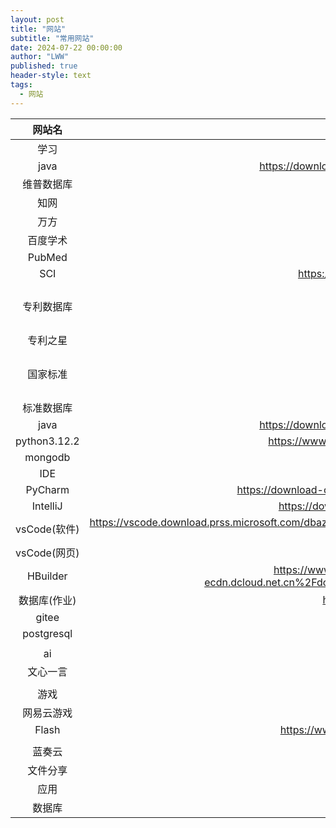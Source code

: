 ```yaml
---
layout: post
title: "网站"
subtitle: "常用网站"
date: 2024-07-22 00:00:00
author: "LWW"
published: true
header-style: text
tags:
  - 网站
---
```


|     网站名      |                                                                       网址                                                                       |        备注         |
|:------------:|:----------------------------------------------------------------------------------------------------------------------------------------------:|:-----------------:|
|      学习      |                                                                                                                                                |                   |
|     java     |                                     https://download.oracle.com/java/21/latest/jdk-21_windows-x64_bin.exe                                      |                   |
|    维普数据库     |                                                            https://qikan.cqvip.com/                                                            |                   |
|      知网      |                                                             https://www.cnki.net/                                                              |                   |
|      万方      |                                                        https://www.wanfangdata.com.cn/                                                         |                   |
|     百度学术     |                                                           https://xueshu.baidu.com/                                                            |                   |
|    PubMed    |                                                        https://pubmed.ncbi.nlm.nih.gov/                                                        |                   |
|     SCI      |                                            https://webofscience.clarivate.cn/wos/alldb/basic-search                                            |                   |
|    专利数据库     |                                                   https://pss-system.cponline.cnipa.gov.cn/                                                    | (账号：132 密码：!K...) |
|     专利之星     |                                                         https://www.patentstar.com.cn/                                                         |                   |
|     国家标准     |                                                            https://std.samr.gov.cn/                                                            | (账号：132 密码：K...)  |
|    标准数据库     |                                                            https://www.nstl.gov.cn/                                                            |                   |
|     java     |                                     https://download.oracle.com/java/21/latest/jdk-21_windows-x64_bin.exe                                      |                   |
| python3.12.2 |                                        https://www.python.org/ftp/python/3.12.2/python-3.12.2-amd64.exe                                        |                   |
|   mongodb    |                                                         https://www.mongodb.com/zh-cn                                                          |                   |
|     IDE      |                                                           https://www.jetbrains.com/                                                           |                   |
|   PyCharm    |                                  https://download-cdn.jetbrains.com.cn/python/pycharm-community-2024.1.2.exe                                   |                   |
|   IntelliJ   |                                         https://download-cdn.jetbrains.com.cn/idea/ideaIC-2024.1.2.exe                                         |                   |
|  vsCode(软件)  |   https://vscode.download.prss.microsoft.com/dbazure/download/stable/863d2581ecda6849923a2118d93a088b0745d9d6/VSCodeUserSetup-x64-1.87.2.exe   |                   |
|  vsCode(网页)  |                                                              https://vscode.dev/                                                               |                   |
|   HBuilder   | https://www.dcloud.io/?md_download_url=https%3A%2F%2Fqiniu-ecdn.dcloud.net.cn%2Fdownload%2FHBuilderX.3.99.2023122611.zip&md_download_filename= |                   |
|   数据库(作业)    |                                                   https://docs.qq.com/doc/DZnpDV1JiQkFyemdy                                                    |                   |
|    gitee     |                                                               https://gitee.com/                                                               |                   |
|  postgresql  |                                                          https://www.postgresql.org/                                                           |                   |
|              |                                                                                                                                                |                   |
|      ai      |                                                                                                                                                |                   |
|     文心一言     |                                                            https://yiyan.baidu.com/                                                            |                   |
|              |                                                                                                                                                |                   |
|      游戏      |                                                                                                                                                |                   |
|    网易云游戏     |                                                               https://cg.163.com                                                               |                   |
|    Flash     |                                        https://www.flash.cn/cdm/latest/flashcenter_pp_ax_install_cn.exe                                        |                   |
|              |                                                                                                                                                |                   |
|     蓝奏云      |                                                                                                                                                |                   |
|     文件分享     |                                                     https://smartlww.lanzouq.com/b052waq5g                                                     |                   |
|      应用      |                                                     https://smartlww.lanzouq.com/b0530v3yh                                                     |                   |
|     数据库      |                                                     https://smartlww.lanzouq.com/b0538khkj                                                     |                   |